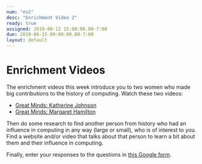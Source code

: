 ```yaml
---
num: "ev2"
desc: "Enrichment Video 2"
ready: true
assigned: 2019-08-12 15:00:00.00-7:00
due: 2019-08-15 09:00:00.00-7:00
layout: default
---
```


# Enrichment Videos

The enrichment videos this week introduce you to two women who made big contributions to the history of computing.  Watch these two videos:

* [Great Minds: Katherine Johnson](https://youtu.be/Bdr9QBRcPEk)
* [Great Minds: Margaret Hamilton](https://youtu.be/PPLDZMjgaf8)

Then do some research to find another person from history who had an influence in computing in any way (large or small), who is of interest to you.  Find a website and/or video that talks about that person to learn a bit about them and their influence in computing.

Finally, enter your responses to the questions in [this Google form](https://forms.gle/vWjvb3T7QsuRnBYTA).

